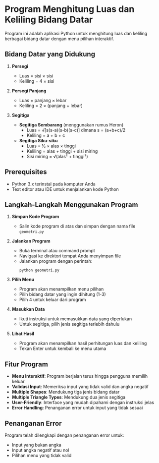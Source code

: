 # Program Menghitung Luas dan Keliling Bidang Datar

Program ini adalah aplikasi Python untuk menghitung luas dan keliling berbagai bidang datar dengan menu pilihan interaktif.

## Bidang Datar yang Didukung

1. **Persegi**
   - Luas = sisi × sisi
   - Keliling = 4 × sisi

2. **Persegi Panjang**
   - Luas = panjang × lebar
   - Keliling = 2 × (panjang + lebar)

3. **Segitiga**
   - **Segitiga Sembarang** (menggunakan rumus Heron)
     - Luas = √[s(s-a)(s-b)(s-c)] dimana s = (a+b+c)/2
     - Keliling = a + b + c
   - **Segitiga Siku-siku**
     - Luas = ½ × alas × tinggi
     - Keliling = alas + tinggi + sisi miring
     - Sisi miring = √(alas² + tinggi²)

## Prerequisites

- Python 3.x terinstal pada komputer Anda
- Text editor atau IDE untuk menjalankan kode Python

## Langkah-Langkah Menggunakan Program

1. **Simpan Kode Program**
   - Salin kode program di atas dan simpan dengan nama file `geometri.py`

2. **Jalankan Program**
   - Buka terminal atau command prompt
   - Navigasi ke direktori tempat Anda menyimpan file
   - Jalankan program dengan perintah:
     ```
     python geometri.py
     ```

3. **Pilih Menu**
   - Program akan menampilkan menu pilihan
   - Pilih bidang datar yang ingin dihitung (1-3)
   - Pilih 4 untuk keluar dari program

4. **Masukkan Data**
   - Ikuti instruksi untuk memasukkan data yang diperlukan
   - Untuk segitiga, pilih jenis segitiga terlebih dahulu

5. **Lihat Hasil**
   - Program akan menampilkan hasil perhitungan luas dan keliling
   - Tekan Enter untuk kembali ke menu utama


## Fitur Program

- **Menu Interaktif**: Program berjalan terus hingga pengguna memilih keluar
- **Validasi Input**: Memeriksa input yang tidak valid dan angka negatif
- **Multiple Shapes**: Mendukung tiga jenis bidang datar
- **Multiple Triangle Types**: Mendukung dua jenis segitiga
- **User-Friendly**: Interface yang mudah dipahami dengan instruksi jelas
- **Error Handling**: Penanganan error untuk input yang tidak sesuai

## Penanganan Error

Program telah dilengkapi dengan penanganan error untuk:
- Input yang bukan angka
- Input angka negatif atau nol
- Pilihan menu yang tidak valid